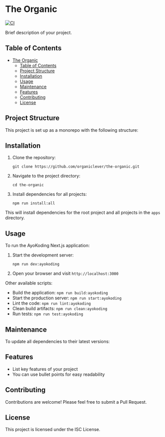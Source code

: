 # The Organic

[![CI](https://github.com/organiclever/the-organic/actions/workflows/ci.yml/badge.svg)](https://github.com/organiclever/the-organic/actions/workflows/ci.yml)

Brief description of your project.

## Table of Contents

- [The Organic](#the-organic)
  - [Table of Contents](#table-of-contents)
  - [Project Structure](#project-structure)
  - [Installation](#installation)
  - [Usage](#usage)
  - [Maintenance](#maintenance)
  - [Features](#features)
  - [Contributing](#contributing)
  - [License](#license)

## Project Structure

This project is set up as a monorepo with the following structure:

## Installation

1. Clone the repository:
   ```
   git clone https://github.com/organiclever/the-organic.git
   ```
2. Navigate to the project directory:
   ```
   cd the-organic
   ```
3. Install dependencies for all projects:
   ```
   npm run install:all
   ```

This will install dependencies for the root project and all projects in the `apps` directory.

## Usage

To run the AyoKoding Next.js application:

1. Start the development server:
   ```
   npm run dev:ayokoding
   ```
2. Open your browser and visit `http://localhost:3000`

Other available scripts:

- Build the application: `npm run build:ayokoding`
- Start the production server: `npm run start:ayokoding`
- Lint the code: `npm run lint:ayokoding`
- Clean build artifacts: `npm run clean:ayokoding`
- Run tests: `npm run test:ayokoding`

## Maintenance

To update all dependencies to their latest versions:

## Features

- List key features of your project
- You can use bullet points for easy readability

## Contributing

Contributions are welcome! Please feel free to submit a Pull Request.

## License

This project is licensed under the ISC License.
